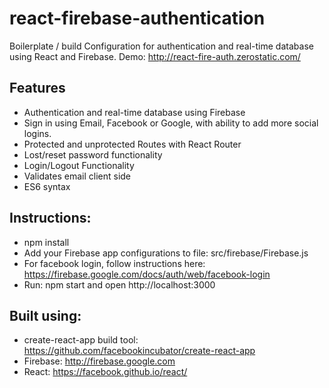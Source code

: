# react-firebase-authentication
Boilerplate / build Configuration for authentication and real-time database using React and Firebase.
Demo: http://react-fire-auth.zerostatic.com/

## Features
- Authentication and real-time database using Firebase
- Sign in using Email, Facebook or Google, with ability to add more social logins.
- Protected and unprotected Routes with React Router
- Lost/reset password functionality
- Login/Logout Functionality
- Validates email client side
- ES6 syntax

## Instructions:
- npm install
- Add your Firebase app configurations to file: src/firebase/Firebase.js
- For facebook login, follow instructions here: https://firebase.google.com/docs/auth/web/facebook-login
- Run: npm start and open http://localhost:3000

## Built using:
- create-react-app build tool: https://github.com/facebookincubator/create-react-app
- Firebase: http://firebase.google.com
- React: https://facebook.github.io/react/
